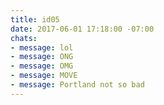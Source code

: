 ```yaml
---
title: id05
date: 2017-06-01 17:18:00 -07:00
chats:
- message: lol
- message: ONG
- message: OMG
- message: MOVE
- message: Portland not so bad
---
```


